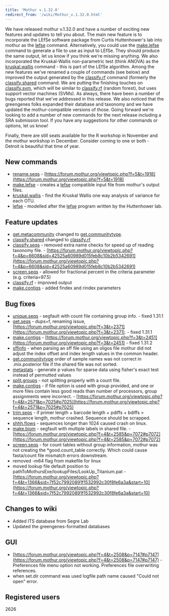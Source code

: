 ```yaml
---
title: 'Mothur v.1.32.0'
redirect_from: '/wiki/Mothur_v.1.32.0.html'
---
```

We have released mothur v.1.32.0 and have a number of exciting new
features and updates to tell you about. The main new feature is to
incorporate the LEfSe software package from Curtis Huttenhower\'s lab
into mothur as the [lefse](lefse) command. Alternatively, you
could use the [make.lefse](make.lefse) command to generate a
file to use as input to LEfSe. They should produce the same output, let
us know if you think we\'re missing anything. We also incorporated the
Kruskal-Wallis non-parametric test (think ANOVA) as the
[kruskal.wallis](kruskal.wallis) command - this is part of
the LEfSe algorithm. Among the new features we\'ve renamed a couple of
commands (see below) and improved the output generated by the
[classify.rf](classify.rf) command (formerly the
[classify.shared](classify.shared) command. We are putting
the finishing touches on [classify.svm](classify.svm), which
will be similar to [classify.rf](classify.rf) (random
forest), but uses support vector machines (SVMs). As always, there have
been a number of bugs reported that we\'ve addressed in this release. We
also noticed that the greengenes folks expanded their database and
taxonomy and we have updated the mothur-compatible versions of those.
Going forward we\'re looking to add a number of new commands for the
next release including a SRA submission tool. If you have any
suggestions for other commands or options, let us know!

Finally, there are still seats available for the R workshop in November
and the mothur workshop in December. Consider coming to one or both -
Detroit is beautiful that time of year.

## New commands

-   [rename.seqs](rename.seqs) -
    [https://forum.mothur.org/viewtopic.php?f=5&t=1918](https://forum.mothur.org/viewtopic.php?f=5&t=1918)
-   [make.lefse](make.lefse) - creates a
    [lefse](https://huttenhower.sph.harvard.edu/galaxy/root?tool_id=lefse_upload)
    compatible input file from mothur\'s output files.
-   [kruskal.wallis](kruskal.wallis) - find the Kruskal
    Wallis one way analysis of variance for each OTU.
-   [lefse](lefse) - modelled after the
    [lefse](https://huttenhower.sph.harvard.edu/galaxy/root?tool_id=lefse_upload)
    program written by the Huttenhower lab.

## Feature updates

-   [get.metacommunity](get.metacommunity) changed to
    [get.communitytype](get.communitytype).
-   [classify.shared](classify.shared) changed to
    [classify.rf](classify.rf)
-   [classify.seqs](classify.seqs) - removed extra name
    checks for speed up of reading taxonomy file. -
    [https://forum.mothur.org/viewtopic.php?f=4&p=6608&sid=42525a60989d015feb8c10b2b5342691](https://forum.mothur.org/viewtopic.php?f=4&p=6608&sid=42525a60989d015feb8c10b2b5342691)
-   [screen.seqs](screen.seqs) - allowed for fractional
    percent in the criteria parameter (e.g. criteria=97.5)
-   [classify.rf](classify.rf) - improved output
-   [make.contigs](make.contigs) - added findex and rindex
    parameters

## Bug fixes

-   [unique.seqs](unique.seqs) - segfault with count file
    containing group info. - fixed 1.31.1
-   [get.seqs](get.seqs) - dups=f, renaming issue,
    [https://forum.mothur.org/viewtopic.php?f=3&t=2371](https://forum.mothur.org/viewtopic.php?f=3&t=2371). - fixed
    1.31.1
-   [make.contigs](make.contigs) -
    [https://forum.mothur.org/viewtopic.php?f=3&t=2451](https://forum.mothur.org/viewtopic.php?f=3&t=2451) - fixed
    1.31.2
-   [sffinfo](sffinfo) - when parsing an sff file using an
    oligos file mothur did not adjust the index offset and index length
    values in the common header.
-   [get.communitytype](get.communitytype) order of sample
    names was not correct in .mix.posterior file if the shared file was
    not sorted.
-   [metastats](metastats) - generate p values for sparse
    data using fisher\'s exact test instead of permutted values
-   [split.groups](split.groups) - not splitting properly
    with a count file.
-   [make.contigs](make.contigs) - if file option is used
    with group provided, and one or more files contain less good reads
    than number of processors, group assignments were incorrect. -
    [https://forum.mothur.org/viewtopic.php?f=4&t=2571&p=7025#p7025](https://forum.mothur.org/viewtopic.php?f=4&t=2571&p=7025#p7025)
-   [trim.seqs](trim.seqs) - if primer length + barcode
    length + pdiffs + bdiffs \> sequence length, mothur crashed.
    Sequence should be scrapped.
-   [shhh.flows](shhh.flows) - sequences longer than 1024
    caused crash on linux.
-   [make.biom](make.biom) - segfault with multiple labels in
    shared file. -
    [https://forum.mothur.org/viewtopic.php?f=4&t=2585&p=7072#p7072](https://forum.mothur.org/viewtopic.php?f=4&t=2585&p=7072#p7072)
-   [screen.seqs](screen.seqs) - for count tables without
    group information, mothur was not creating the \*good.count\_table
    correctly. Which could cause fasta/count file mismatch errors
    downstream.
-   removed -m64 flag from makefile for linux
-   moved lookup file default position to
    pathToMothursExe/lookupFiles/LookUp\_Titanium.pat -
    [https://forum.mothur.org/viewtopic.php?f=4&t=1366&sid=7f52c79920891f1532992c30f8fe6a3a&start=10](https://forum.mothur.org/viewtopic.php?f=4&t=1366&sid=7f52c79920891f1532992c30f8fe6a3a&start=10)

## Changes to wiki

-   Added ITS database from Segre Lab
-   Updated the greengenes-formatted databases

## GUI

-   [https://forum.mothur.org/viewtopic.php?f=4&t=2508&p=7147#p7147](https://forum.mothur.org/viewtopic.php?f=4&t=2508&p=7147#p7147) -
    Preferences file menu option not working. Preferences file
    overwriting references.
-   when set.dir command was used logfile path name caused \"Could not
    open\" error.

## Registered users

2626
